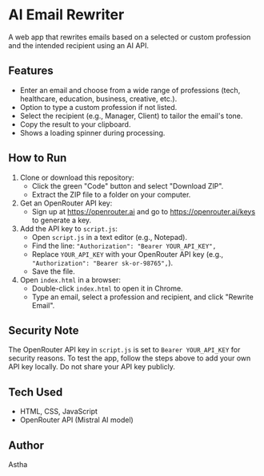 # AI Email Rewriter

A web app that rewrites emails based on a selected or custom profession and the intended recipient using an AI API.

## Features
- Enter an email and choose from a wide range of professions (tech, healthcare, education, business, creative, etc.).
- Option to type a custom profession if not listed.
- Select the recipient (e.g., Manager, Client) to tailor the email's tone.
- Copy the result to your clipboard.
- Shows a loading spinner during processing.

## How to Run
1. Clone or download this repository:
   - Click the green "Code" button and select "Download ZIP".
   - Extract the ZIP file to a folder on your computer.
2. Get an OpenRouter API key:
   - Sign up at https://openrouter.ai and go to https://openrouter.ai/keys to generate a key.
3. Add the API key to `script.js`:
   - Open `script.js` in a text editor (e.g., Notepad).
   - Find the line: `"Authorization": "Bearer YOUR_API_KEY",`
   - Replace `YOUR_API_KEY` with your OpenRouter API key (e.g., `"Authorization": "Bearer sk-or-98765",`).
   - Save the file.
4. Open `index.html` in a browser:
   - Double-click `index.html` to open it in Chrome.
   - Type an email, select a profession and recipient, and click "Rewrite Email".

## Security Note
The OpenRouter API key in `script.js` is set to `Bearer YOUR_API_KEY` for security reasons. To test the app, follow the steps above to add your own API key locally. Do not share your API key publicly.

## Tech Used
- HTML, CSS, JavaScript
- OpenRouter API (Mistral AI model)

## Author
Astha
